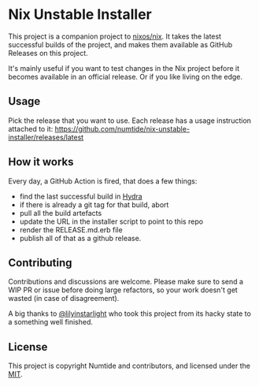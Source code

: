 # Nix Unstable Installer

This project is a companion project to
[nixos/nix](https://github.com/nixos/nix). It takes the latest successful
builds of the project, and makes them available as GitHub Releases on this
project.

It's mainly useful if you want to test changes in the Nix project before it
becomes available in an official release. Or if you like living on the edge.

## Usage

Pick the release that you want to use. Each release has a usage instruction
attached to it:
<https://github.com/numtide/nix-unstable-installer/releases/latest>

## How it works

Every day, a GitHub Action is fired, that does a few things:

* find the last successful build in [Hydra](https://hydra.nixos.org/jobset/nix/master)
* if there is already a git tag for that build, abort
* pull all the build artefacts
* update the URL in the installer script to point to this repo
* render the RELEASE.md.erb file
* publish all of that as a github release.

## Contributing

Contributions and discussions are welcome. Please make sure to send a WIP PR
or issue before doing large refactors, so your work doesn't get wasted (in
case of disagreement).

A big thanks to [@lilyinstarlight](https://github.com/lilyinstarlight) who
took this project from its hacky state to a something well finished.

## License

This project is copyright Numtide and contributors, and licensed under the
[MIT](LICENSE).
